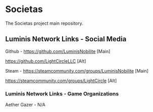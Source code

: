 # Societas
 The Societas project main repository.

## Luminis Network Links - Social Media

Github - https://github.com/LuminisNobilite [Main]

https://github.com/LightCircleLLC [Alt]

Steam - https://steamcommunity.com/groups/LuminisNobilite [Main]

https://steamcommunity.com/groups/LightCircle [Alt]


### Luminis Network Links - Game Organizations

Aether Gazer - N/A
